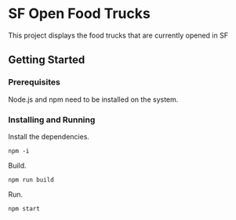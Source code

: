 # SF Open Food Trucks

This project displays the food trucks that are currently opened in SF

## Getting Started

### Prerequisites

Node.js and npm need to be installed on the system.

### Installing and Running

Install the dependencies.

```
npm -i
```

Build.

```
npm run build
```

Run.

```
npm start
```
